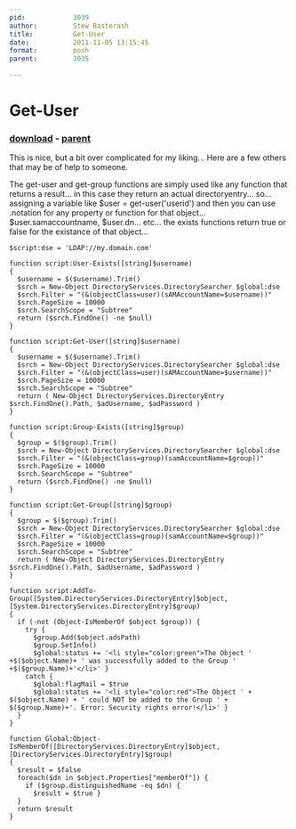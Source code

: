 ```yaml
---
pid:            3039
author:         Stew Basterash
title:          Get-User
date:           2011-11-05 13:15:45
format:         posh
parent:         3035

---
```


# Get-User

### [download](//scripts/3039.ps1) - [parent](//scripts/3035.md)

This is nice, but a bit over complicated for my liking... Here are a few others that may be of help to someone.

The get-user and get-group functions are simply used like any function that returns a result... in this case they return an actual directoryentry... so... assigning a variable like $user = get-user('userid') and then you can use .notation for any property or function for that object... $user.samaccountname, $user.dn... etc... the exists functions return true or false for the existance of that object...

```posh
$script:dse = 'LDAP://my.domain.com'

function script:User-Exists([string]$username)
{
  $username = $($username).Trim()
  $srch = New-Object DirectoryServices.DirectorySearcher $global:dse
  $srch.Filter = "(&(objectClass=user)(sAMAccountName=$username))"
  $srch.PageSize = 10000
  $srch.SearchScope = "Subtree"
  return ($srch.FindOne() -ne $null)
}

function script:Get-User([string]$username)
{
  $username = $($username).Trim()
  $srch = New-Object DirectoryServices.DirectorySearcher $global:dse
  $srch.Filter = "(&(objectClass=user)(sAMAccountName=$username))"
  $srch.PageSize = 10000
  $srch.SearchScope = "Subtree"
  return ( New-Object DirectoryServices.DirectoryEntry $srch.FindOne().Path, $adUsername, $adPassword )
}

function script:Group-Exists([string]$group)
{
  $group = $($group).Trim()
  $srch = New-Object DirectoryServices.DirectorySearcher $global:dse
  $srch.Filter = "(&(objectClass=group)(samAccountName=$group))"
  $srch.PageSize = 10000
  $srch.SearchScope = "Subtree"
  return ($srch.FindOne() -ne $null)
}
 
function script:Get-Group([string]$group)
{
  $group = $($group).Trim()
  $srch = New-Object DirectoryServices.DirectorySearcher $global:dse
  $srch.Filter = "(&(objectClass=group)(samAccountName=$group))"
  $srch.PageSize = 10000
  $srch.SearchScope = "Subtree"
  return ( New-Object DirectoryServices.DirectoryEntry $srch.FindOne().Path, $adUsername, $adPassword )
}

function script:AddTo-Group([System.DirectoryServices.DirectoryEntry]$object, [System.DirectoryServices.DirectoryEntry]$group)
{
  if (-not (Object-IsMemberOf $object $group)) {
    try {
      $group.Add($object.adsPath) 
      $group.SetInfo() 
      $global:status += '<li style="color:green">The Object ' +$($object.Name)+ ' was successfully added to the Group ' +$($group.Name)+'</li>' }
    catch {
      $global:flagMail = $true
      $global:status += '<li style="color:red">The Object ' + $($object.Name) + ' could NOT be added to the Group ' + $($group.Name)+'. Error: Security rights error!</li>' }
  }
}

function Global:Object-IsMemberOf([DirectoryServices.DirectoryEntry]$object, [DirectoryServices.DirectoryEntry]$group)
{
  $result = $false
  foreach($dn in $object.Properties["memberOf"]) {
    if ($group.distinguishedName -eq $dn) {
      $result = $true }
  }
  return $result
}

```
